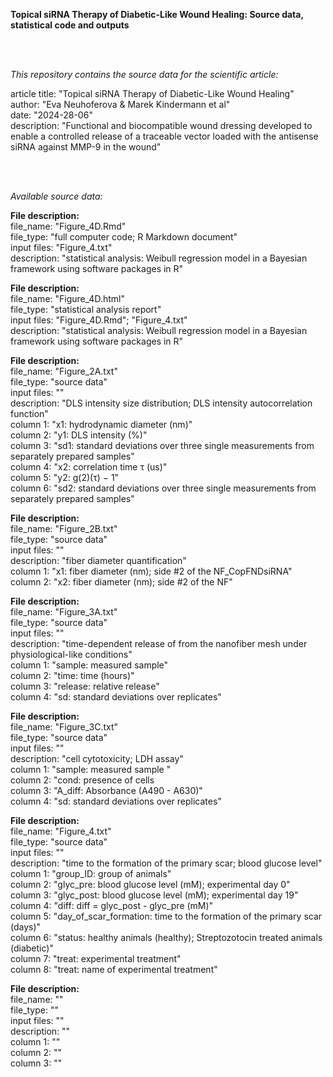 **Topical siRNA Therapy of Diabetic-Like Wound Healing: Source data, statistical code and outputs**

<br>  
<br>  

*This repository contains the source data for the scientific article:*   


article title: "Topical siRNA Therapy of Diabetic-Like Wound Healing"  
author: "Eva Neuhoferova & Marek Kindermann et al"  
date: "2024-28-06"  
description: "Functional and biocompatible wound dressing developed to enable a controlled release of a traceable vector loaded with the antisense siRNA against MMP-9 in the wound" 

<br>  
<br>  

*Available source data:*    

**File description:**  
file_name:   "Figure_4D.Rmd"  
file_type:   "full computer code; R Markdown document"  
input files: "Figure_4.txt"  
description: "statistical analysis: Weibull regression model in a Bayesian framework using software packages in R"   

**File description:**  
file_name:   "Figure_4D.html"  
file_type:   "statistical analysis report"  
input files: "Figure_4D.Rmd"; "Figure_4.txt"  
description: "statistical analysis: Weibull regression model in a Bayesian framework using software packages in R"   

**File description:**  
file_name:   "Figure_2A.txt"  
file_type:   "source data"  
input files: ""  
description: "DLS intensity size distribution; DLS intensity autocorrelation function"   
column 1:    "x1: hydrodynamic diameter (nm)"  
column 2:    "y1: DLS intensity (%)"  
column 3:    "sd1: standard deviations over three single measurements from separately prepared samples"  
column 4:    "x2: correlation time τ (us)"  
column 5:    "y2: g(2)(τ) − 1"  
column 6:    "sd2: standard deviations over three single measurements from separately prepared samples"  

**File description:**  
file_name:   "Figure_2B.txt"  
file_type:   "source data"  
input files: ""  
description: "fiber diameter quantification"   
column 1:    "x1: fiber diameter (nm); side #2 of the NF_CopFNDsiRNA"  
column 2:    "x2: fiber diameter (nm); side #2 of the NF"  

**File description:**  
file_name:   "Figure_3A.txt"  
file_type:   "source data"  
input files: ""  
description: "time-dependent release of from the nanofiber mesh under physiological-like conditions"   
column 1:    "sample: measured sample"  
column 2:    "time: time (hours)"  
column 3:    "release: relative release"  
column 4:    "sd: standard deviations over replicates"  

**File description:**  
file_name:   "Figure_3C.txt"  
file_type:   "source data"  
input files: ""  
description: "cell cytotoxicity; LDH assay"  
column 1:    "sample: measured sample "  
column 2:    "cond: presence of cells  
column 3:    "A_diff: Absorbance (A490 - A630)"  
column 4:    "sd: standard deviations over replicates"  

**File description:**  
file_name:   "Figure_4.txt"  
file_type:   "source data"  
input files: ""  
description: "time to the formation of the primary scar; blood glucose level"   
column 1:    "group_ID: group of animals"  
column 2:    "glyc_pre: blood glucose level (mM); experimental day 0"  
column 3:    "glyc_post: blood glucose level (mM); experimental day 19"  
column 4:    "diff: diff = glyc_post - glyc_pre (mM)"  
column 5:    "day_of_scar_formation: time to the formation of the primary scar (days)"  
column 6:    "status: healthy animals (healthy); Streptozotocin treated animals (diabetic)"  
column 7:    "treat: experimental treatment"  
column 8:    "treat: name of experimental treatment"  

**File description:**  
file_name:   ""  
file_type:   ""  
input files: ""  
description: ""   
column 1:    ""  
column 2:    ""  
column 3:    ""  


